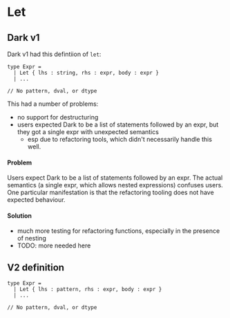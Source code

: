 # Let

## Dark v1

Dark v1 had this defintiion of `let`:

```
type Expr = 
  | Let { lhs : string, rhs : expr, body : expr }
  | ...

// No pattern, dval, or dtype
```

This had a number of problems:

* no support for destructuring
* users expected Dark to be a list of statements followed by an expr, but they got a single expr with unexpected semantics
  * esp due to refactoring tools, which didn't necessarily handle this well.

#### **Problem**

Users expect Dark to be a list of statements followed by an expr. The actual semantics (a single expr, which allows nested expressions) confuses users. One particular manifestation is that the refactoring tooling does not have expected behaviour.

#### **Solution**

* much more testing for refactoring functions, especially in the presence of nesting
* TODO: more needed here



## V2 definition

```
type Expr = 
  | Let { lhs : pattern, rhs : expr, body : expr }
  | ...

// No pattern, dval, or dtype
```
